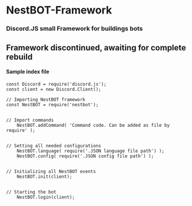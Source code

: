 # NestBOT-Framework
### Discord.JS small Framework for buildings bots

## Framework discontinued, awaiting for complete rebuild

#### Sample index file
```
const Discord = require('discord.js');
const client = new Discord.Client();

// Importing NestBOT framework
const NestBOT = require('nestbot');


// Import commands
    NestBOT.addCommand( 'Command code. Can be added as file by require' );


// Setting all needed configurations
    NestBOT.language( require('.JSON language file path') );
    NestBOT.config( require('.JSON config file path') );


// Initializing all NestBOT events
    NestBOT.init(client);


// Starting the bot
    NestBOT.login(client);
```



